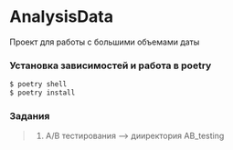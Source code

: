# AnalysisData

Проект для работы с большими объемами даты

### Установка зависимостей и работа в poetry

```sh
$ poetry shell
$ poetry install
```

### Задания

> 1. A/B тестирования --> дииректория AB_testing
